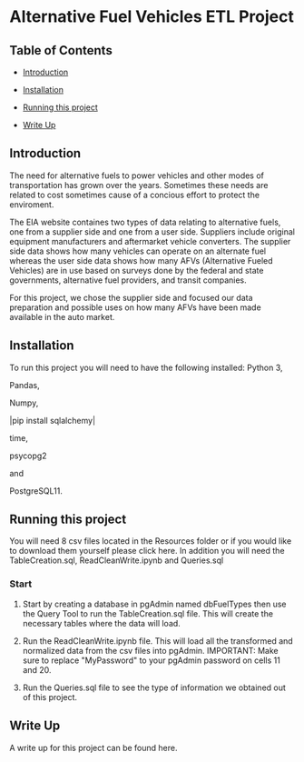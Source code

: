 # Alternative Fuel Vehicles ETL Project

## Table of Contents
* [Introduction](#Introduction)

* [Installation](#Installation)

* [Running this project](#Running-this-project)

* [Write Up](#Write-Up)



## Introduction
The need for alternative fuels to power vehicles and other modes of transportation has grown over the years. Sometimes these needs are related to cost sometimes cause of a concious effort to protect the enviroment. 

The EIA website containes two types of data relating to alternative fuels, one from a supplier side and one from a user side. Suppliers include original equipment manufacturers and aftermarket vehicle converters. The supplier side data shows how many vehicles can operate on an alternate fuel whereas the user side data shows how many AFVs (Alternative Fueled Vehicles) are in use based on surveys done by the federal and state governments, alternative fuel providers, and transit companies. 

For this project, we chose the supplier side and focused our data preparation and possible uses on how many AFVs have been made available in the auto market. 

## Installation
To run this project you will need to have the following installed:
Python 3,

Pandas,

Numpy,

|pip install sqlalchemy|

time,

psycopg2

and 

PostgreSQL11.

## Running this project
You will need 8 csv files located in the Resources folder or if you would like to download them yourself please click here.
In addition you will need the TableCreation.sql, ReadCleanWrite.ipynb and Queries.sql

### Start
1. Start by creating a database in pgAdmin named dbFuelTypes then use the Query Tool to run the TableCreation.sql file. This will create the necessary tables where the data will load.

2. Run the ReadCleanWrite.ipynb file. This will load all the transformed and normalized data from the csv files into pgAdmin. IMPORTANT: Make sure to replace "MyPassword" to your pgAdmin password on cells 11 and 20.

3. Run the Queries.sql file to see the type of information we obtained out of this project.

## Write Up
A write up for this project can be found here.











